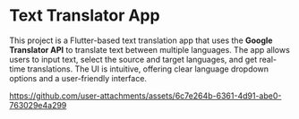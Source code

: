 <h1>Text Translator App</h1>
    <p>
        This project is a Flutter-based text translation app that uses the 
        <strong>Google Translator API</strong> to translate text between multiple languages. 
        The app allows users to input text, select the source and target languages, and get 
        real-time translations. The UI is intuitive, offering clear language dropdown options 
        and a user-friendly interface.
    </p>


https://github.com/user-attachments/assets/6c7e264b-6361-4d91-abe0-763029e4a299
